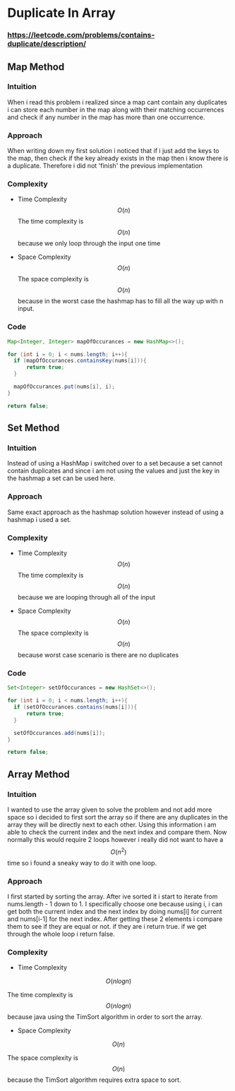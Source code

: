 # Duplicate In Array

### https://leetcode.com/problems/contains-duplicate/description/

## Map Method

### Intuition
When i read this problem i realized since a map cant contain any duplicates i can store each number in the map along with their matching occurrences and check if any number in the map has more than one occurrence.

### Approach
When writing down my first solution i noticed that if i just add the keys to the map, then check if the key already exists in the map then i know there is a duplicate. Therefore i did not 'finish' the previous implementation

### Complexity
* Time Complexity
$$O(n)$$
The time complexity is $$O(n)$$ because we only loop through the input one time

* Space Complexity
$$O(n)$$
The space complexity is $$O(n)$$ because in the worst case the hashmap has to fill all the way up with n input.

### Code

```java
Map<Integer, Integer> mapOfOccurances = new HashMap<>();

for (int i = 0; i < nums.length; i++){
  if (mapOfOccurances.containsKey(nums[i])){
      return true;
  }

  mapOfOccurances.put(nums[i], i);
}

return false;
```


## Set Method

### Intuition
Instead of using a HashMap i switched over to a set because a set cannot contain duplicates and since i am not using the values and just the key in the hashmap a set can be used here.

### Approach
Same exact approach as the hashmap solution however instead of using a hashmap i used a set.

### Complexity

* Time Complexity
$$O(n)$$
The time complexity is $$O(n)$$ because we are looping through all of the input

* Space Complexity
$$O(n)$$
The space complexity is $$O(n)$$ because worst case scenario is there are no duplicates

### Code

```java
Set<Integer> setOfOccurances = new HashSet<>();

for (int i = 0; i < nums.length; i++){
  if (setOfOccurances.contains(nums[i])){
      return true;
  }

  setOfOccurances.add(nums[i]);
}

return false;
```


## Array Method

### Intuition
I wanted to use the array given to solve the problem and not add more space so i decided to first sort the array so if there are any duplicates in the array they will be directly next to each other. Using this information i am able to check the current index and the next index and compare them. Now normally this would require 2 loops however i really did not want to have a $$O(n^2)$$ time so i found a sneaky way to do it with one loop.

### Approach
I first started by sorting the array. After ive sorted it i start to iterate from nums.length - 1 down to 1. I specifically choose one because using i, i can get both the current index and the next index by doing nums[i] for current and nums[i-1] for the next index. After getting these 2 elements i compare them to see if they are equal or not. if they are i return true. if we get through the whole loop i return false.

### Complexity

* Time Complexity

$$O(n log n)$$

The time complexity is $$O(n log n)$$ because java using the TimSort algorithm in order to sort the array.

* Space Complexity

$$O(n)$$

The space complexity is $$O(n)$$ because the TimSort algorithm requires extra space to sort.
